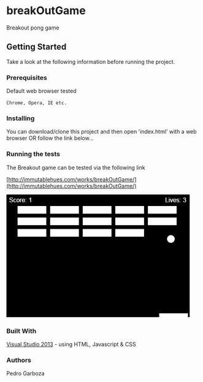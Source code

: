 # breakOutGame
Breakout pong game

## Getting Started
Take a look at the following information before running the project.

### Prerequisites
Default web browser tested
```
Chrome, Opera, IE etc.
```

### Installing
You can download/clone this project and then open 'index.html' with a web browser OR follow the link below...

### Running the tests
The Breakout game can be tested via the following link

[http://immutablehues.com/works/breakOutGame/](http://immutablehues.com/works/breakOutGame/)

![Preview Image](/breakOutImage.JPG)

### Built With
[Visual Studio 2013](https://msdn.microsoft.com/en-us/library/dd831853(v=vs.120).aspx) - using HTML, Javascript & CSS

### Authors
Pedro Garboza
